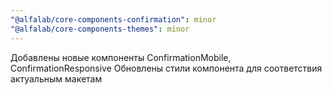 ```yaml
---
"@alfalab/core-components-confirmation": minor
"@alfalab/core-components-themes": minor
---
```


Добавлены новые компоненты ConfirmationMobile, ConfirmationResponsive
Обновлены стили компонента для соответствия актуальным макетам
